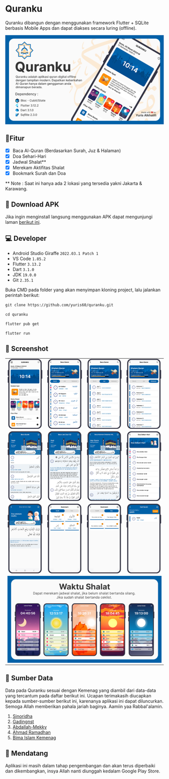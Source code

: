 # Quranku
Quranku dibangun dengan menggunakan framework Flutter + SQLite berbasis Mobile Apps dan dapat diakses secara luring (offline).
<div align="center">
<img src="assets/image/banner_intro_1.png"></div>

## 📌Fitur
- [x] Baca Al-Quran (Berdasarkan Surah, Juz & Halaman)
- [x] Doa Sehari-Hari
- [x] Jadwal Shalat**
- [x] Merekam Aktifitas Shalat
- [x] Bookmark Surah dan Doa

** Note : Saat ini hanya ada 2 lokasi  yang tersedia yakni Jakarta & Karawang.

## 📁 Download APK
Jika ingin menginstall langsung menggunakan APK dapat mengunjungi laman <a href="https://github.com/yuris60/quranku/tree/main/APK">berikut ini</a>.

## 💻 Developer

- Android Studio Giraffe `2022.03.1 Patch 1`
- VS Code `1.85.2`
- Flutter `3.13.2`
- Dart `3.1.0`
- JDK `19.0.0`
- Git `2.35.1`

Buka CMD pada folder yang akan menyimpan kloning project, lalu jalankan perintah berikut:

```
git clone https://github.com/yuris60/quranku.git
```
```
cd quranku
```
```
flutter pub get
```
```
flutter run
```

## 📱 Screenshot

<table>
  <tr>
    <td>
      <img src="assets/image/ss_home.png" width="180">
    </td>
    <td>
      <img src="assets/image/ss_quran_surah.png" width="180">
    </td>
    <td>
      <img src="assets/image/ss_quran_juz.png" width="180">
    </td>
    <td>
      <img src="assets/image/ss_quran_halaman.png" width="180">
    </td>
  </tr>
  <tr>
    <td>
      <img src="assets/image/ss_baca_surah.png" width="180">
    </td>
    <td>
      <img src="assets/image/ss_baca_juz.png" width="180">
    </td>
    <td>
      <img src="assets/image/ss_baca_halaman.png" width="180">
    </td>
    <td>
      <img src="assets/image/ss_doa.png" width="180">
    </td>
  </tr>
  <tr>
    <td>
      <img src="assets/image/ss_baca_doa.png" width="180">
    </td>
    <td>
      <img src="assets/image/ss_bookmark_surah.png" width="180">
    </td>
    <td>
      <img src="assets/image/ss_bookmark_doa.png" width="180">
    </td>
    <td>
      <img src="assets/image/ss_cari_surah_result.png" width="180">
    </td>
  </tr>
  <tr>
    <td colspan="4">
      <img src="assets/image/banner_intro_2.png">
    </td>
  </tr>
</table>

## 📝 Sumber Data

Data pada Quranku sesuai dengan Kemenag yang diambil dari data-data yang tercantum pada daftar berikut ini. Ucapan terimakasih diucapkan kepada sumber-sumber berikut ini, karenanya aplikasi ini dapat diluncurkan. Semoga Allah memberikan pahala jariah baginya. Aamiin yaa Rabbal'alamin.

1. <a href="https://github.com/sinoridha/quran-indonesia-db" target="_blank">Sinoridha</a>
2. <a href="https://github.com/gadingnst/quran-api/blob/main/data/juz.json" target="_blank">Gadingnst</a>
3. <a href="https://github.com/Abdallah-Mekky/Quran-Database" target="_blank">Abdallah-Mekky</a>
4. <a href="https://doa-doa-api-ahmadramadhan.fly.dev/api" target="_blank">Ahmad Ramadhan</a>
4. <a href="https://bimasislam.kemenag.go.id/jadwalshalat" target="_blank">Bima Islam Kemenag</a>

## 📆 Mendatang
Aplikasi ini masih dalam tahap  pengembangan dan akan terus diperbaiki dan dikembangkan, insya Allah nanti diunggah kedalam Google Play Store.
